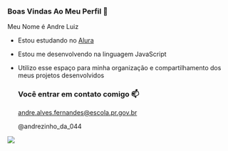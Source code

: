 ### Boas Vindas Ao Meu Perfil 💙

Meu Nome é Andre Luiz

- Estou estudando no [Alura](https://www.alura.com.br)
- Estou me desenvolvendo na linguagem JavaScript
- Utilizo esse espaço para minha organização e compartilhamento dos meus projetos desenvolvidos

  ### Você entrar em contato comigo 📫

  andre.alves.fernandes@escola.pr.gov.br
  
  @andrezinho_da_044

![](https://media.tenor.com/w2okgCJANeoAAAAi/groovin-fortnite.gif)
